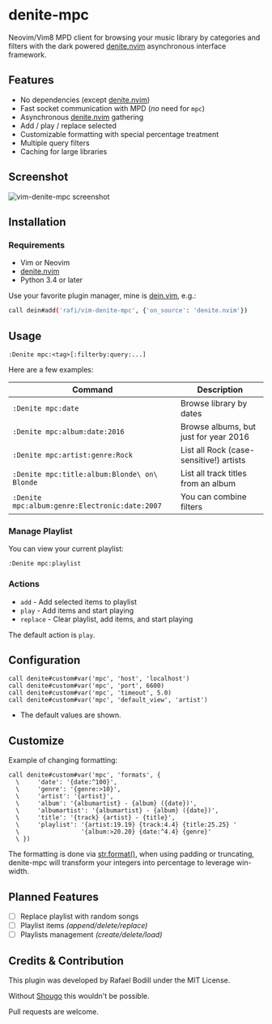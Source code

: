 # denite-mpc

Neovim/Vim8 MPD client for browsing your music library by categories and filters
with the dark powered [denite.nvim] asynchronous interface framework.

## Features

- No dependencies (except [denite.nvim])
- Fast socket communication with MPD (_no_ need for `mpc`)
- Asynchronous [denite.nvim] gathering
- Add / play / replace selected
- Customizable formatting with special percentage treatment
- Multiple query filters
- Caching for large libraries

## Screenshot

![vim-denite-mpc screenshot](http://rafi.io/static/img/project/vim-denite-mpc/browsing.gif)

## Installation

### Requirements

- Vim or Neovim
- [denite.nvim]
- Python 3.4 or later

Use your favorite plugin manager, mine is [dein.vim], e.g.:

```sh
call dein#add('rafi/vim-denite-mpc', {'on_source': 'denite.nvim'})
```

## Usage

```viml
:Denite mpc:<tag>[:filterby:query:...]
```

Here are a few examples:

 Command | Description
-------- | -----------
`:Denite mpc:date` | Browse library by dates
`:Denite mpc:album:date:2016` | Browse albums, but just for year 2016
`:Denite mpc:artist:genre:Rock` | List all Rock (case-sensitive!) artists
`:Denite mpc:title:album:Blonde\ on\ Blonde` | List all track titles from an album
`:Denite mpc:album:genre:Electronic:date:2007` | You can combine filters

### Manage Playlist

You can view your current playlist:

```viml
:Denite mpc:playlist
```

### Actions

- `add` - Add selected items to playlist
- `play` - Add items and start playing
- `replace` - Clear playlist, add items, and start playing

The default action is `play`.

## Configuration

```viml
call denite#custom#var('mpc', 'host', 'localhost')
call denite#custom#var('mpc', 'port', 6600)
call denite#custom#var('mpc', 'timeout', 5.0)
call denite#custom#var('mpc', 'default_view', 'artist')
```

- The default values are shown.

## Customize

Example of changing formatting:

```viml
call denite#custom#var('mpc', 'formats', {
  \     'date': '{date:^100}',
  \     'genre': '{genre:>10}',
  \     'artist': '{artist}',
  \     'album': '{albumartist} - {album} ({date})',
  \     'albumartist': '{albumartist} - {album} ({date})',
  \     'title': '{track} {artist} - {title}',
  \     'playlist': '{artist:19.19} {track:4.4} {title:25.25} '
  \                 '{album:>20.20} {date:^4.4} {genre}'
  \ })
```

The formatting is done via [str.format()], when using padding or truncating,
denite-mpc will transform your integers into percentage to leverage win-width.

## Planned Features

- [ ] Replace playlist with random songs
- [ ] Playlist items _(append/delete/replace)_
- [ ] Playlists management _(create/delete/load)_

## Credits & Contribution

This plugin was developed by Rafael Bodill under the MIT License.

Without [Shougo] this wouldn't be possible.

Pull requests are welcome.

[Shougo]: https://github.com/Shougo
[denite.nvim]: https://github.com/Shougo/denite.nvim
[dein.vim]: https://github.com/Shougo/dein.vim
[str.format()]: https://docs.python.org/3/library/string.html#formatstrings
